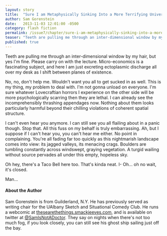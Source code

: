 ```yaml
---
layout: story
title:  "Sure I am Metaphysically Sinking Into a More Terrifying Universe, but We All Have Our Things to Deal With"
author: Sam Gorenstein
date:   2013-11-03 12:01:00 -0500
category: flash fiction
permalink: /issue7/chapter/sure-i-am-metaphysically-sinking-into-a-more-terrifying-universe-but-we-all-have-our-things-to-deal-with/
teaser: "Teeth are pulling me through an inter-dimensional window by my hair, but yes I'm fine."
published: true
---
```


Teeth are pulling me through an inter-dimensional window by my hair, but yes I'm fine. Please carry on with the lecture. Micro-economics is a fascinating subject, and here I am just excreting ectoplasmic discharge all over my desk as I shift between planes of existence.

No, no, don't help me. Wouldn't want you all to get sucked in as well. This is my thing, my problem to deal with. I'm not gonna unload on everyone. I'm sure whatever Lovecraftian horrors I experience on the other side will be more psychologically scarring then they are lethal. I can already see the incomprehensibly thrashing appendages now. Nothing about them looks particularly harmful beyond their chilling violations of coherent spatial structure.

I can't even hear you anymore. I can still see you all flailing about in a panic though. Stop that. All this fuss on my behalf is truly embarrassing. Ah, but I suppose if I can't hear you, you can't hear me either. No point in complaining. You're all fading far too quickly as this nightmarish landscape comes into view: its jagged valleys, its menacing crags. Boulders are tumbling constantly across windswept, graying vegetation. A turgid wailing without source pervades all under this empty, hopeless sky.

Oh hey, there's a Taco Bell here too. That's kinda neat. I- Oh… oh no wait, it's closed.

Man…

#### About the Author

Sam Gorenstein is from Guilderland, N.Y. He has previously served as writing chair for the UAlbany Sketch and Situational Comedy Club. He runs a webcomic at [thesearethethings.smackjeeves.com](http://thesearethethings.smackjeeves.com), and is available on twitter at [@SamIsNotADoctor](https://twitter.com/SamIsNotADoctor). They say on nights when there's not too much fog, if you look closely, you can still see his ghost ship sailing just off the bay.
